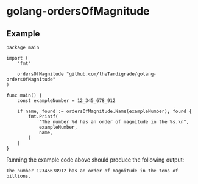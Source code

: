 # golang-ordersOfMagnitude

## Example

```golang
package main

import (
	"fmt"

	ordersOfMagnitude "github.com/theTardigrade/golang-ordersOfMagnitude"
)

func main() {
	const exampleNumber = 12_345_678_912

	if name, found := ordersOfMagnitude.Name(exampleNumber); found {
		fmt.Printf(
			"The number %d has an order of magnitude in the %s.\n",
			exampleNumber,
			name,
		)
	}
}
```

Running the example code above should produce the following output:

```
The number 12345678912 has an order of magnitude in the tens of billions.
```